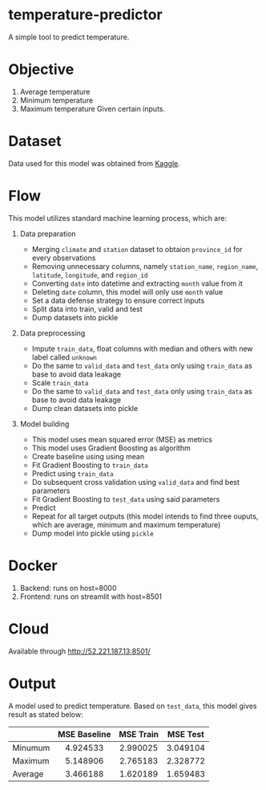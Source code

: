 # temperature-predictor
A simple tool to predict temperature.

# Objective
1. Average temperature
2. Minimum temperature
3. Maximum temperature
Given certain inputs.

# Dataset
Data used for this model was obtained from [Kaggle](https://www.kaggle.com/datasets/greegtitan/indonesia-climate).

# Flow
This model utilizes standard machine learning process, which are:
1. Data preparation
   - Merging `climate` and `station` dataset to obtaion `province_id` for every observations
   - Removing unnecessary columns, namely `station_name`, `region_name`, `latitude`, `longitude`, and `region_id`
   - Converting `date` into datetime and extracting `month` value from it
   - Deleting `date` column, this model will only use `month` value
   - Set a data defense strategy to ensure correct inputs
   - Split data into train, valid and test
   - Dump datasets into pickle
     
2. Data preprocessing
   - Impute `train_data`, float columns with median and others with new label called `unknown`
   - Do the same to `valid_data` and `test_data` only using `train_data` as base to avoid data leakage
   - Scale `train_data`
   - Do the same to `valid_data` and `test_data` only using `train_data` as base to avoid data leakage
   - Dump clean datasets into pickle
  
3. Model building
   - This model uses mean squared error (MSE) as metrics
   - This model uses Gradient Boosting as algorithm
   - Create baseline using using mean
   - Fit Gradient Boosting to `train_data`
   - Predict using `train_data`
   - Do subsequent cross validation using `valid_data` and find best parameters
   - Fit Gradient Boosting to `test_data` using said parameters
   - Predict
   - Repeat for all target outputs (this model intends to find three ouputs, which are average, minimum and maximum temperature)
   - Dump model into pickle using `pickle`

# Docker
1. Backend: runs on host=8000
2. Frontend: runs on streamlit with host=8501

# Cloud
Available through http://52.221.187.13:8501/

# Output
A model used to predict temperature. Based on `test_data`, this model gives result as stated below:

|         | MSE Baseline | MSE Train | MSE Test |
| --------|:------------:| :--------:| :-------:|
| Minumum | 4.924533     | 2.990025  | 3.049104 |
| Maximum | 5.148906     | 2.765183  | 2.328772 |
| Average | 3.466188     | 1.620189  | 1.659483 |
